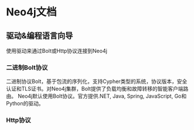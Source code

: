 # Neo4j文档
## 驱动&编程语言向导
使用驱动来通过Bolt或Http协议连接到Neo4j
### 二进制Bolt协议
二进制协议Bolt，基于包流的序列化，支持Cypher类型的系统，协议版本，安全认证和TLS证书。对Neo4j集群，Bolt提供了负载均衡和故障转移的智能客户端路由。
Neo4j默认使用Bolt协议。官方提供.NET, Java, Spring, JavaScript, Go和Python的驱动。
### Http协议
